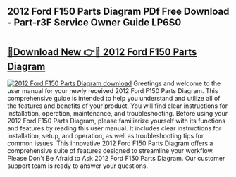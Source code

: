 ## 2012 Ford F150 Parts Diagram PDf Free Download - Part-r3F Service Owner Guide LP6S0

# <h2><a href="http://dfj8af0.blite.top/?on=2012+Ford+F150+Parts+Diagram">🔗Download New 👉🔴 2012 Ford F150 Parts Diagram</a></h2>

[![2012 Ford F150 Parts Diagram download](https://i.imgur.com/lujVjoI.png)](http://dfj8af0.blite.top/?on=2012+Ford+F150+Parts+Diagram)
Greetings and welcome to the user manual for your newly received 2012 Ford F150 Parts Diagram. This comprehensive guide is intended to help you understand and utilize all of the features and benefits of your product. You will find clear instructions for installation, operation, maintenance, and troubleshooting. Before using your 2012 Ford F150 Parts Diagram, please familiarize yourself with its functions and features by reading this user manual. It includes clear instructions for installation, setup, and operation, as well as troubleshooting tips for common issues. This innovative 2012 Ford F150 Parts Diagram offers a comprehensive suite of features designed to streamline your workflow. Please Don't Be Afraid to Ask 2012 Ford F150 Parts Diagram. Our customer support team is ready to answer your questions.
